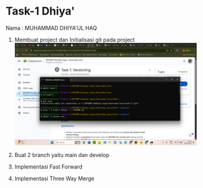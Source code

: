  # Task-1 Dhiya' 

Nama : MUHAMMAD DHIYA'UL HAQ

1. Membuat project dan Initialisasi git pada project
  ![log](https://github.com/dhiyaulhaqm/task-1/blob/main/assets/Screenshot%20(106).png)
   
4. Buat 2 branch yaitu main dan develop
5. Implementasi Fast Forward
6. Implementasi Three Way Merge
   
